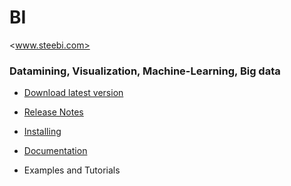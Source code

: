 # BI
<www.steebi.com>

### Datamining, Visualization, Machine-Learning, Big data

- [Download latest version](https://drive.google.com/file/d/0BymV3q6di65nTHFOU2U1aENITFk)

- [Release Notes](https://github.com/Steema/BI/blob/master/docs/releasenotes.md)

- [Installing](https://github.com/Steema/BI/wiki/Installing-TeeBI)

- [Documentation](https://github.com/Steema/BI/wiki)

- Examples and Tutorials

